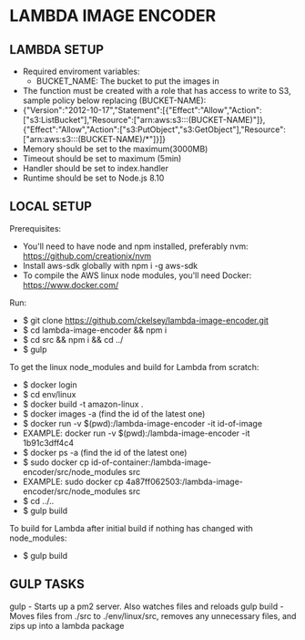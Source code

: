 LAMBDA IMAGE ENCODER
===============================


LAMBDA SETUP
-------------------------------
- Required enviroment variables:
    * BUCKET_NAME: The bucket to put the images in
- The function must be created with a role that has access to write to S3, sample policy below replacing (BUCKET-NAME):
- {"Version":"2012-10-17","Statement":[{"Effect":"Allow","Action":["s3:ListBucket"],"Resource":["arn:aws:s3:::(BUCKET-NAME)"]},{"Effect":"Allow","Action":["s3:PutObject","s3:GetObject"],"Resource":["arn:aws:s3:::(BUCKET-NAME)/*"]}]}
- Memory should be set to the maximum(3000MB)
- Timeout should be set to maximum (5min)
- Handler should be set to index.handler
- Runtime should be set to Node.js 8.10


LOCAL SETUP
-------------------------------
Prerequisites:
- You'll need to have node and npm installed, preferably nvm: https://github.com/creationix/nvm
- Install aws-sdk globally with npm i -g aws-sdk
- To compile the AWS linux node modules, you'll need Docker: https://www.docker.com/

Run:
- $ git clone https://github.com/ckelsey/lambda-image-encoder.git
- $ cd lambda-image-encoder && npm i
- $ cd src && npm i && cd ../
- $ gulp

To get the linux node_modules and build for Lambda from scratch:
- $ docker login
- $ cd env/linux
- $ docker build -t amazon-linux .
- $ docker images -a (find the id of the latest one)
- $ docker run -v $(pwd):/lambda-image-encoder -it id-of-image
- EXAMPLE: docker run -v $(pwd):/lambda-image-encoder -it 1b91c3dff4c4
- $ docker ps -a (find the id of the latest one)
- $ sudo docker cp id-of-container:/lambda-image-encoder/src/node_modules src 
- EXAMPLE: sudo docker cp 4a87ff062503:/lambda-image-encoder/src/node_modules src
- $ cd ../..
- $ gulp build

To build for Lambda after initial build if nothing has changed with node_modules:
- $ gulp build


GULP TASKS
-------------------------------
gulp - Starts up a pm2 server. Also watches files and reloads
gulp build - Moves files from ./src to ./env/linux/src, removes any unnecessary files, and zips up into a lambda package